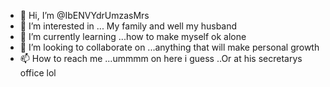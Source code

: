 - 👋 Hi, I’m @IbENVYdrUmzasMrs
- 👀 I’m interested in ... My family and well my husband 
- 🌱 I’m currently learning ...how to make myself ok alone 
- 💞️ I’m looking to collaborate on ...anything that will make personal growth 
- 📫 How to reach me ...ummmm on here i guess ..Or at his secretarys office lol

<!---
IbENVYdrUmzasMrs/IbENVYdrUmzasMrs is a ✨ special ✨ repository because its `README.md` (this file) appears on your GitHub profile.
You can click the Preview link to take a look at your changes.
--->
